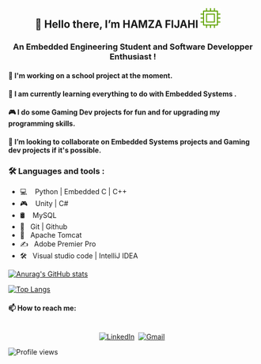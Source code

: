 <div align="center">
  <h2> 👋 Hello there, I’m HAMZA FIJAHI 
<a href='https://docs.github.com/en/developers'><img src='https://raw.githubusercontent.com/acervenky/animated-github-badges/master/assets/devbadge.gif' width='40' height='40'></a>  </h2>
  <h3> An Embedded Engineering Student and Software Developper Enthusiast ! </h3>
</div>

<div align="left">
  <h4> 🔭 I'm working on a school project at the moment. </h4>
  <h4> 🌱 I am currently learning everything to do with Embedded Systems .</h4>
  <h4> 🎮 I do some Gaming Dev projects for fun and for upgrading my programming skills.</h4>
  <h4> 👯 I’m looking to collaborate on Embedded Systems projects and Gaming dev projects if it's possible. </h4>  
 
</div>
<!-- 

- 📫 How to reach me: hamza.fijahi@gmail.com <br> -->
<!-- <div align="left"> 
  <h3>🛠 Languages and tools :</h3>
  <h5>💻   Java | JavaScript </h5>
  <h5>🛢    MySQL | MongoDB  </h5>
  <h5>🔧   Git | Github </h5>
  <h5>🚀   Heroku | Netlify </h5>
  <h5>✍️   Adobe Photoshop | Figma </h5>
  <h5>🛠️   Visual studio code | QUARTUS II</h5>
</div> -->

### 🛠 Languages and tools : 
- 💻 &nbsp; &nbsp;Python | Embedded C | C++
- 🎮 &nbsp; &nbsp;Unity | C#
- 🛢 &nbsp;&nbsp; MySQL 
- 🔧 &nbsp; Git | Github 
- 🚀 &nbsp; Apache Tomcat 
- ✍️ &nbsp; Adobe Premier Pro 
- 🛠️ &nbsp; Visual studio code | IntelliJ IDEA

[![Anurag's GitHub stats](https://github-readme-stats.vercel.app/api?username=hamzafijahi2001&show_icons=true&theme=tokyonight)](https://github.com/anuraghazra/github-readme-stats)

[![Top Langs](https://github-readme-stats.vercel.app/api/top-langs/?username=hamzafijahi2001)](https://github.com/anuraghazra/github-readme-stats)



<h4> 📫 How to reach me: </h4>

<p align="center">
<br>
<a href=https://www.linkedin.com/in/hamza-fijahi-3b445a165/"><img src="https://img.shields.io/badge/linkedin-%230077B5.svg?&style=for-the-badge&logo=linkedin&logoColor=white" alt="LinkedIn" /></a>&nbsp;
<a href="mailto:hamza.fijahi@gmail.com?subject=Hello, Hamza"><img src="https://img.shields.io/badge/gmail-%23D14836.svg?&style=for-the-badge&logo=gmail&logoColor=white" alt="Gmail"/></a>&nbsp;
</p>

![Profile views](https://gpvc.arturio.dev/hamzafijahi2001)  
